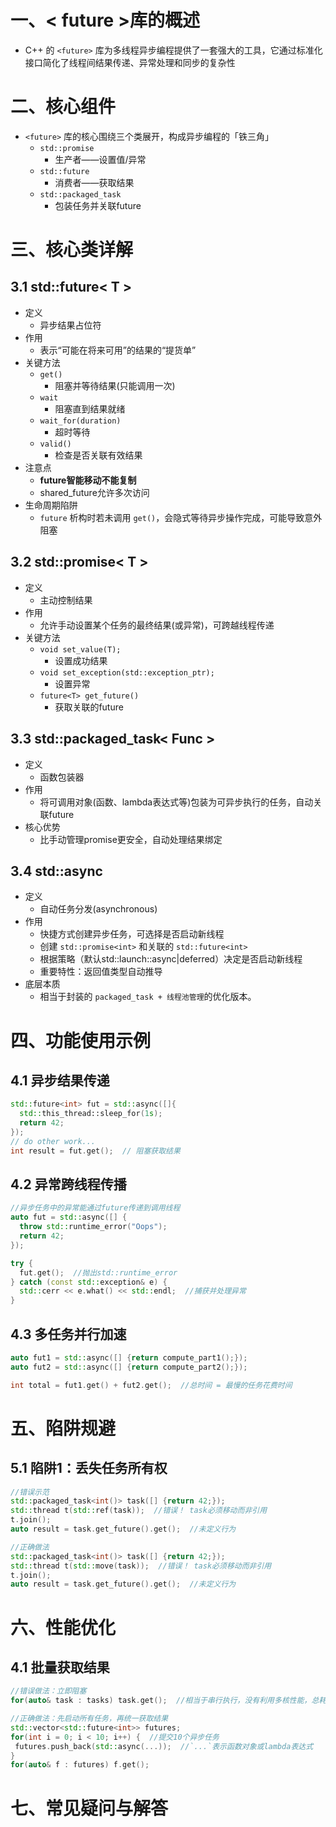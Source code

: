 # 一、< future >库的概述
- C++ 的 `<future>` 库为多线程异步编程提供了一套强大的工具，它通过标准化接口简化了线程间结果传递、异常处理和同步的复杂性
# 二、核心组件
- `<future>` 库的核心围绕三个类展开，构成异步编程的「铁三角」
  - `std::promise`
    - 生产者——设置值/异常
  - `std::future`
    - 消费者——获取结果
  - `std::packaged_task`
    - 包装任务并关联future
# 三、核心类详解
## 3.1  std::future< T >
- 定义
  - 异步结果占位符​
- 作用
  - 表示“可能在将来可用”的结果的“提货单”
- 关键方法
  - `get()`
    - 阻塞并等待结果(只能调用一次)
  - `wait`
    - 阻塞直到结果就绪
  - `wait_for(duration)`
    - 超时等待
  - `valid()`
    - 检查是否关联有效结果
- 注意点
  - **future智能移动不能复制**
  - shared_future允许多次访问
- 生命周期陷阱
  - `future` 析构时若未调用 `get()`，会隐式等待异步操作完成，可能导致意外阻塞
## 3.2  std::promise< T >
- 定义
  - 主动控制结果​
- 作用
  - 允许手动设置某个任务的最终结果(或异常)，可跨越线程传递
- 关键方法
  - `void set_value(T);`
    - 设置成功结果
  - `void set_exception(std::exception_ptr);`
    - 设置异常
  - `future<T> get_future()`
    - 获取关联的future
## 3.3  std::packaged_task< Func >
- 定义
  - 函数包装器​
- 作用
  - 将可调用对象(函数、lambda表达式等)包装为可异步执行的任务，自动关联future
- 核心优势
  - 比手动管理promise更安全，自动处理结果绑定
## 3.4  std::async
- 定义
  - 自动任务分发(asynchronous)
- 作用
  - 快捷方式创建异步任务，可选择是否启动新线程
  - 创建 `std::promise<int>` 和关联的 `std::future<int>`
  - 根据策略（默认std::launch::async|deferred）决定是否启动新线程
  - 重要特性​​：返回值类型自动推导
- 底层本质
  - 相当于封装的 `packaged_task + 线程池管理`的优化版本。
# 四、功能使用示例
## 4.1  异步结果传递
```C++
std::future<int> fut = std::async([]{
  std::this_thread::sleep_for(1s);
  return 42;
});
// do other work...
int result = fut.get();  // 阻塞获取结果
```
## 4.2  异常跨线程传播
```C++
//异步任务中的异常能通过future传递到调用线程
auto fut = std::async([] {
  throw std::runtime_error("Oops");
  return 42;
});

try {
  fut.get();  //抛出std::runtime_error
} catch (const std::exception& e) {
  std::cerr << e.what() << std::endl;  //捕获并处理异常
}
```
## 4.3  多任务并行加速
```C++
auto fut1 = std::async([] {return compute_part1();});
auto fut2 = std::async([] {return compute_part2();});

int total = fut1.get() + fut2.get();  //总时间 = 最慢的任务花费时间
```
# 五、陷阱规避
## 5.1  陷阱1：丢失任务所有权
```C++
//错误示范
std::packaged_task<int()> task([] {return 42;});
std::thread t(std::ref(task));  //错误！ task必须移动而非引用
t.join();
auto result = task.get_future().get();  //未定义行为

//正确做法
std::packaged_task<int()> task([] {return 42;});
std::thread t(std::move(task));  //错误！ task必须移动而非引用
t.join();
auto result = task.get_future().get();  //未定义行为
```
# 六、性能优化
 ## 4.1  批量获取结果
 ```C++
 //错误做法：立即阻塞
 for(auto& task : tasks) task.get();  //相当于串行执行，没有利用多核性能，总耗时 = 所有任务耗时之和

 //正确做法：先启动所有任务，再统一获取结果
std::vector<std::future<int>> futures;
for(int i = 0; i < 10; i++) {  //提交10个异步任务
  futures.push_back(std::async(...));  //`...`表示函数对象或lambda表达式
}
for(auto& f : futures) f.get();
 ```
# 七、常见疑问与解答